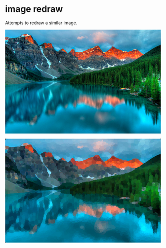 # image redraw

Attempts to redraw a similar image.

![Original](/examples/Calm.png)

![Circular](/examples/round_.png)
